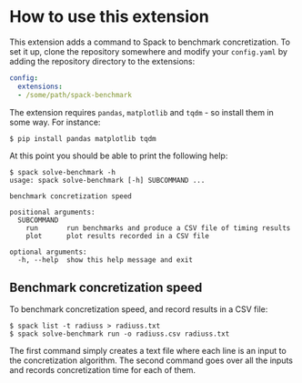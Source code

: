 # How to use this extension

This extension adds a command to Spack to benchmark concretization. To set it up, clone the repository somewhere
and modify your `config.yaml` by adding the repository directory to the extensions:
```yaml
config:
  extensions:
  - /some/path/spack-benchmark
```
The extension requires `pandas`, `matplotlib` and `tqdm` - so install them in some way. For instance:
```console
$ pip install pandas matplotlib tqdm
```
At this point you should be able to print the following help:
```console
$ spack solve-benchmark -h
usage: spack solve-benchmark [-h] SUBCOMMAND ...

benchmark concretization speed

positional arguments:
  SUBCOMMAND
    run       run benchmarks and produce a CSV file of timing results
    plot      plot results recorded in a CSV file

optional arguments:
  -h, --help  show this help message and exit
```

## Benchmark concretization speed

To benchmark concretization speed, and record results in a CSV file:
```console
$ spack list -t radiuss > radiuss.txt
$ spack solve-benchmark run -o radiuss.csv radiuss.txt
```
The first command simply creates a text file where each line is an input to the concretization algorithm. The second command
goes over all the inputs and records concretization time for each of them.